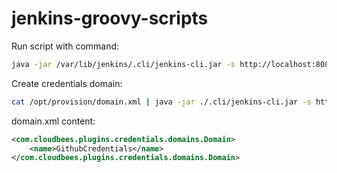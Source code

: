 # jenkins-groovy-scripts

Run script with command:

```bash
java -jar /var/lib/jenkins/.cli/jenkins-cli.jar -s http://localhost:8080 groovy     /opt/groovyScripts/show-all-credentials.groovy
```


Create credentials domain:

```bash
cat /opt/provision/domain.xml | java -jar ./.cli/jenkins-cli.jar -s http://localhost:8080/ create-credentials-domain-by-xml "SystemCredentialsProvider::SystemContextResolver::jenkins"
```

domain.xml content:
```xml
<com.cloudbees.plugins.credentials.domains.Domain>
    <name>GithubCredentials</name>
</com.cloudbees.plugins.credentials.domains.Domain>
```
